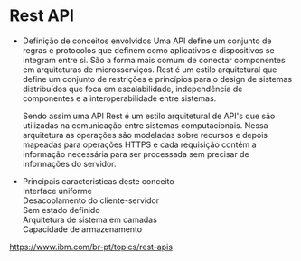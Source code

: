 # Rest API

- Definição de conceitos envolvidos
  Uma API define um conjunto de regras e protocolos que definem como aplicativos e dispositivos se integram entre si. São a forma mais comum de conectar componentes em arquiteturas de microsserviços.
  Rest é um estilo arquitetural que define um conjunto de restrições e princípios para o design de sistemas distribuídos que foca em escalabilidade, independência de componentes e a interoperabilidade entre sistemas.

  Sendo assim uma API Rest é um estilo arquitetural de API's que são utilizadas na comunicação entre sistemas computacionais. Nessa arquitetura as operações são modeladas sobre recursos e depois mapeadas para operações HTTPS e cada requisição contém a informação necessária para ser processada sem precisar de informações do servidor.

- Principais caracteristicas deste conceito<br/>
  Interface uniforme <br/>
  Desacoplamento do cliente-servidor <br/>
  Sem estado definido <br/>
  Arquitetura de sistema em camadas <br/>
  Capacidade de armazenamento <br/>

https://www.ibm.com/br-pt/topics/rest-apis
